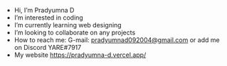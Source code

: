 - Hi, I’m Pradyumna D
- I’m interested in coding 
- I’m currently learning web designing
- I’m looking to collaborate on any projects
- How to reach me: G-mail: pradyumnad092004@gmail.com or add me on Discord YARE#7917
- My website https://pradyumna-d.vercel.app/

<!---
YARE0909/YARE0909 is a ✨ special ✨ repository because its `README.md` (this file) appears on your GitHub profile.
You can click the Preview link to take a look at your changes.
--->
